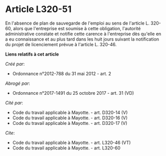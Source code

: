# Article L320-51

En l'absence de plan de sauvegarde de l'emploi au sens de l'article L. 320-60, alors que l'entreprise est soumise à cette
obligation, l'autorité administrative constate et notifie cette carence à l'entreprise dès qu'elle en a eu connaissance et au
plus tard dans les huit jours suivant la notification du projet de licenciement prévue à l'article L. 320-46.

**Liens relatifs à cet article**

_Créé par_:

  - Ordonnance n°2012-788 du 31 mai 2012 - art. 2

_Abrogé par_:

  - Ordonnance n°2017-1491 du 25 octobre 2017 - art. 31 (VD)

_Cité par_:

  - Code du travail applicable à Mayotte. - art. D320-14 (V)
  - Code du travail applicable à Mayotte. - art. D320-16 (V)
  - Code du travail applicable à Mayotte. - art. D320-17 (V)

_Cite_:

  - Code du travail applicable à Mayotte. - art. L320-46 (VT)
  - Code du travail applicable à Mayotte. - art. L320-60
